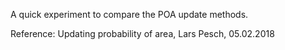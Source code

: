 A quick experiment to compare the POA update methods.

Reference: Updating probability of area, Lars Pesch, 05.02.2018
